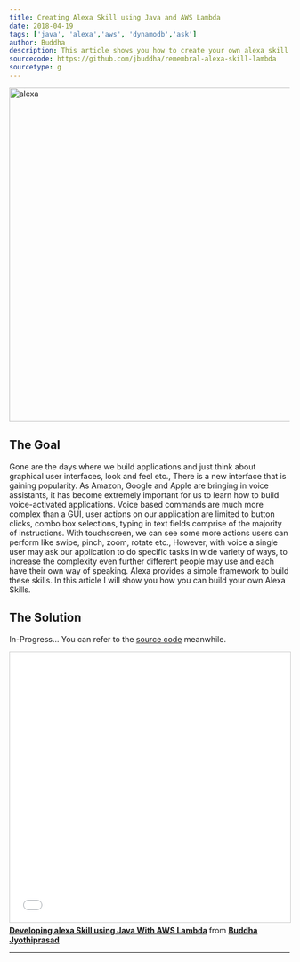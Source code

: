 ```yaml
---
title: Creating Alexa Skill using Java and AWS Lambda
date: 2018-04-19
tags: ['java', 'alexa','aws', 'dynamodb','ask']
author: Buddha
description: This article shows you how to create your own alexa skill using Java and AWS Lambda
sourcecode: https://github.com/jbuddha/remembral-alexa-skill-lambda
sourcetype: g
---
```


<a data-flickr-embed="true"  href="https://www.flickr.com/photos/140760885@N04/41511389842/in/dateposted/" title="Alexa Devices"><img src="https://farm1.staticflickr.com/924/41511389842_a9cda86d32_b.jpg" width="800" height="600" alt="alexa"></a><script async src="//embedr.flickr.com/assets/client-code.js" charset="utf-8"></script>

## The Goal

Gone are the days where we build applications and just think about graphical user interfaces, look and feel etc., There is a new interface that is gaining popularity. As Amazon, Google and Apple are bringing in voice assistants, it has become extremely important for us to learn how to build voice-activated applications. Voice based commands are much more complex than a GUI, user actions on our application are limited to button clicks, combo box selections, typing in text fields comprise of the majority of instructions. With touchscreen, we can see some more actions users can perform like swipe, pinch, zoom, rotate etc., However, with voice a single user may ask our application to do specific tasks in wide variety of ways, to increase the complexity even further different people may use and each have their own way of speaking. Alexa provides a simple framework to build these skills. In this article I will show you how you can build your own Alexa Skills.

<!-- more -->

## The Solution

In-Progress... You can refer to the [source code](https://github.com/jbuddha/remembral-alexa-skill-lambda) meanwhile.

<iframe src="//www.slideshare.net/slideshow/embed_code/key/294rrSNM1OMEYj" width="595" height="485" frameborder="0" marginwidth="0" marginheight="0" scrolling="no" style="border:1px solid #CCC; border-width:1px; margin-bottom:5px; max-width: 100%;" allowfullscreen> </iframe> <div style="margin-bottom:5px"> <strong> <a href="//www.slideshare.net/BuddhaJyothiprasad/developing-alexa-skill-using-java-with-aws-lambda" title="Developing alexa Skill using Java With AWS Lambda" target="_blank">Developing alexa Skill using Java With AWS Lambda</a> </strong> from <strong><a href="//www.slideshare.net/BuddhaJyothiprasad" target="_blank">Buddha Jyothiprasad</a></strong> </div>

---
